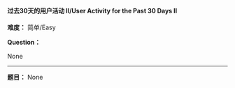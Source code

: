 #### 过去30天的用户活动 II/User Activity for the Past 30 Days II
**难度：** 简单/Easy

**Question：** 

None

------

**题目：** 
None
